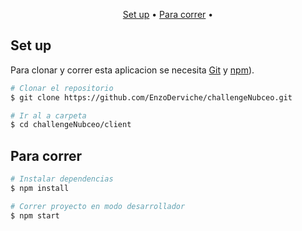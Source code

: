
<p align="center">
  <a href="#set-up">Set up</a> •
  <a href="#para-correr">Para correr</a> •
  
</p>

## Set up

Para clonar y correr esta aplicacion se necesita [Git](https://git-scm.com) y [npm](http://npmjs.com)).

```bash
# Clonar el repositorio
$ git clone https://github.com/EnzoDerviche/challengeNubceo.git

# Ir al a carpeta
$ cd challengeNubceo/client
```

## Para correr

```bash
# Instalar dependencias
$ npm install

# Correr proyecto en modo desarrollador
$ npm start
```
